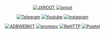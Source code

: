 

<p align="center">


<p align="center"><a href="https://github.com/jxroot"><img title="JXROOT" src="https://github-readme-stats.vercel.app/api?username=jxroot&show_icons=true&include_all_commits=true&theme=dracula&cache_seconds=3200"></a>
<a href="https://github.com/jxroot"><img title="jxroot" src="https://github-readme-stats.vercel.app/api/top-langs/?username=jxroot&layout=compact&theme=dracula"></a>




</p>

<p align="center">
<a href="https://t.me/sectoolfa"><img title="Telegram" src="https://img.shields.io/badge/Telegram-black?style=for-the-badge&logo=Telegram"></a>
<a href="https://www.youtube.com/channel/UC0-QcOXgzRgSfcE3zerwu9w/?sub_confirmation=1"><img title="Youtube" src="https://img.shields.io/badge/Youtube-red?style=for-the-badge&logo=Youtube"></a>
<a href="https://www.instagram.com/sectoolfa"><img title="Instagram" src="https://img.shields.io/badge/Instagram-white?style=for-the-badge&logo=Instagram"></a>


<p align="center">
<a href="https://github.com/jxroot/adbwebkit"><img title="ADBWEBKIT" src="https://github-readme-stats.vercel.app/api/pin/?username=jxroot&repo=adbwebkit&theme=dracula"></a>
  <a href="https://github.com/jxroot/promoxy"><img title="promoxy" src="https://github-readme-stats.vercel.app/api/pin/?username=jxroot&repo=promoxy&theme=dracula"></a>
    <a href="https://github.com/jxroot/ReHTTP"><img title="ReHTTP" src="https://github-readme-stats.vercel.app/api/pin/?username=jxroot&repo=ReHTTP&theme=dracula"></a>
     <a href="https://github.com/jxroot/powtel"><img title="Powtel" src="https://github-readme-stats.vercel.app/api/pin/?username=jxroot&repo=powtel&theme=dracula"></a>
</p>


